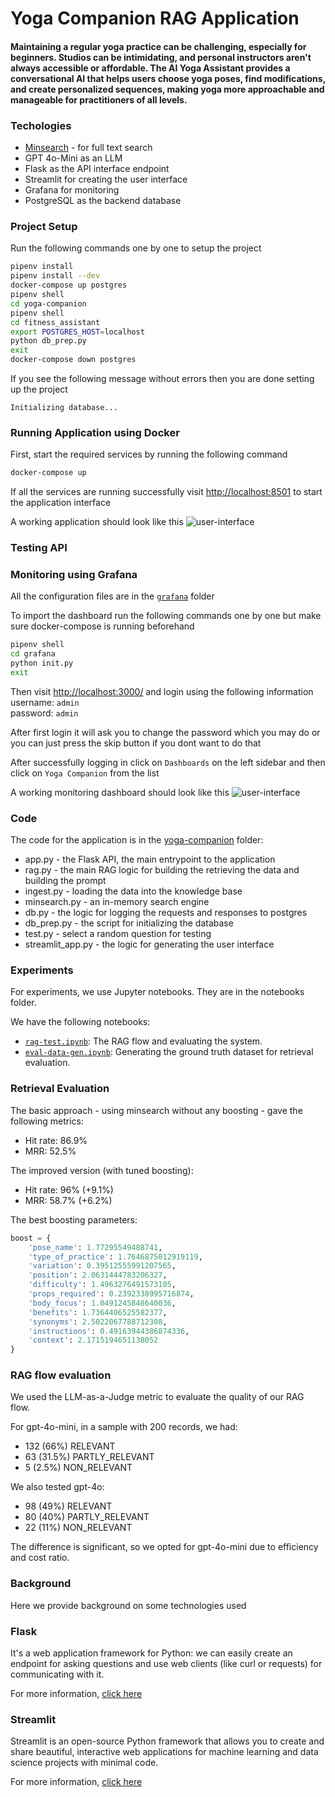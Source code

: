# Yoga Companion RAG Application

#### Maintaining a regular yoga practice can be challenging, especially for beginners. Studios can be intimidating, and personal instructors aren't always accessible or affordable. The AI Yoga Assistant provides a conversational AI that helps users choose yoga poses, find modifications, and create personalized sequences, making yoga more approachable and manageable for practitioners of all levels.

### Techologies
* [Minsearch](https://github.com/alexeygrigorev/minsearch) - for full text search 
* GPT 4o-Mini as an LLM
* Flask as the API interface endpoint
* Streamlit for creating the user interface
* Grafana for monitoring 
* PostgreSQL as the backend database

### Project Setup

Run the following commands one by one to setup the project

```bash
pipenv install
pipenv install --dev
docker-compose up postgres
pipenv shell
cd yoga-companion
pipenv shell
cd fitness_assistant
export POSTGRES_HOST=localhost
python db_prep.py
exit
docker-compose down postgres
```

If you see the following message without errors then you are done setting up the project

`Initializing database...`

### Running Application using Docker
First, start the required services by running the following command

```bash
docker-compose up
```

If all the services are running successfully visit [http://localhost:8501](http://localhost:8501) to start the application interface

A working application should look like this 
![user-interface](assets/user_interface_streamlit.png)

### Testing API

### Monitoring using Grafana
All the configuration files are in the [`grafana`](grafana) folder

To import the dashboard run the following commands one by one but make sure docker-compose is running beforehand

```bash
pipenv shell
cd grafana
python init.py
exit
```

Then visit [http://localhost:3000/](http://localhost:3000/) and login using the following information<br>
username: `admin`<br>
password: `admin`

After first login it will ask you to change the password which you may do or you can just press the skip button if you dont want to do that

After successfully logging in click on `Dashboards` on the left sidebar and then click on `Yoga Companion` from the list

A working monitoring dashboard should look like this 
![user-interface](assets/grafana_dashboard.png)

### Code
The code for the application is in the [yoga-companion](yoga-companion) folder:

* app.py - the Flask API, the main entrypoint to the application
* rag.py - the main RAG logic for building the retrieving the data and building the prompt
* ingest.py - loading the data into the knowledge base
* minsearch.py - an in-memory search engine
* db.py - the logic for logging the requests and responses to postgres
* db_prep.py - the script for initializing the database
* test.py - select a random question for testing
* streamlit_app.py - the logic for generating the user interface

### Experiments
For experiments, we use Jupyter notebooks. They are in the notebooks folder.


We have the following notebooks:

* [`rag-test.ipynb`](notebooks/rag-test.ipynb): The RAG flow and evaluating the system.
* [`eval-data-gen.ipynb`](notebooks/eval-data-gen.ipynb): Generating the ground truth dataset for retrieval evaluation.

### Retrieval Evaluation
The basic approach - using minsearch without any boosting - gave the following metrics:
* Hit rate: 86.9%
* MRR: 52.5%

The improved version (with tuned boosting):
* Hit rate: 96% (+9.1%)
* MRR: 58.7% (+6.2%)

The best boosting parameters:
```python
boost = {
    'pose_name': 1.77295549488741,
    'type_of_practice': 1.7646875012919119,
    'variation': 0.39512555991207565,
    'position': 2.0631444783206327,
    'difficulty': 1.4963276491573105,
    'props_required': 0.2392338995716874,
    'body_focus': 1.0491245848640036,
    'benefits': 1.7364406525582377,
    'synonyms': 2.5022067788712308,
    'instructions': 0.49163944386874336,
    'context': 2.1715194651138052
}
```

### RAG flow evaluation
We used the LLM-as-a-Judge metric to evaluate the quality of our RAG flow.

For gpt-4o-mini, in a sample with 200 records, we had:
* 132 (66%) RELEVANT
* 63 (31.5%) PARTLY_RELEVANT
* 5 (2.5%) NON_RELEVANT

We also tested gpt-4o:
* 98 (49%) RELEVANT
* 80 (40%) PARTLY_RELEVANT
* 22 (11%) NON_RELEVANT

The difference is significant, so we opted for gpt-4o-mini due to efficiency and cost ratio.

### Background
Here we provide background on some technologies used

### Flask
It's a web application framework for Python: we can easily create an endpoint for asking questions and use web clients (like curl or requests) for communicating with it.

For more information, [click here](https://flask.palletsprojects.com/en/3.0.x/)

### Streamlit 
Streamlit is an open-source Python framework that allows you to create and share beautiful, interactive web applications for machine learning and data science projects with minimal code.

For more information, [click here](https://docs.streamlit.io/)
